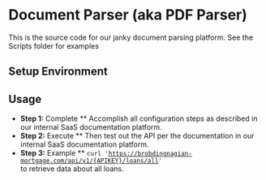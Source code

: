 # Document Parser (aka PDF Parser)
This is the source code for our janky document parsing platform. See the Scripts folder for examples

## Setup Environment
## Usage 
- **Step 1:** Complete ** Accomplish all configuration steps as described in our internal SaaS documentation platform.
- **Step 2:** Execute ** Then test out the API per the documentation in our internal SaaS documentation platform.
- **Step 3:** Example ** <code>curl 'https://brobdingnagian-mortgage.com/api/v1/{APIKEY}/loans/all' </code> to retrieve data about all loans.
